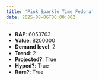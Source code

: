 ```yaml
---
title: 'Pink Sparkle Time Fedora'
date: 2025-08-06T00:00:00Z
---
```

- **RAP**: 6053763
- **Value**: 8200000
- **Demand level**: 2
- **Trend**: 2
- **Projected?**: True
- **Hyped?**: True
- **Rare?**: True
